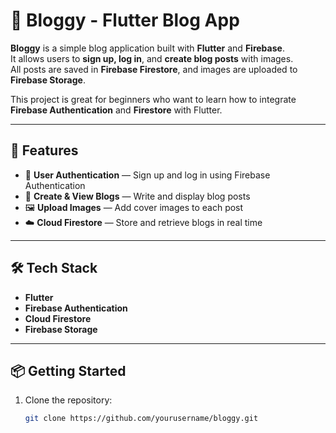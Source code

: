 # 📰 Bloggy - Flutter Blog App

**Bloggy** is a simple blog application built with **Flutter** and **Firebase**.  
It allows users to **sign up, log in**, and **create blog posts** with images.  
All posts are saved in **Firebase Firestore**, and images are uploaded to **Firebase Storage**.  

This project is great for beginners who want to learn how to integrate **Firebase Authentication** and **Firestore** with Flutter.

---

## 🚀 Features

- 🔐 **User Authentication** — Sign up and log in using Firebase Authentication  
- 📝 **Create & View Blogs** — Write and display blog posts  
- 🖼️ **Upload Images** — Add cover images to each post  
- ☁️ **Cloud Firestore** — Store and retrieve blogs in real time  

---

## 🛠️ Tech Stack

- **Flutter**  
- **Firebase Authentication**  
- **Cloud Firestore**  
- **Firebase Storage**

---

## 📦 Getting Started

1. Clone the repository:
   ```bash
   git clone https://github.com/yourusername/bloggy.git

